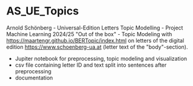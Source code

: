 # AS_UE_Topics
Arnold Schönberg - Universal-Edition Letters Topic Modelling - Project Machine Learning 2024/25 
"Out of the box" - Topic Modeling with https://maartengr.github.io/BERTopic/index.html on letters of the digital edition https://www.schoenberg-ua.at (letter text of the "body"-section).
* Jupiter notebook for preprocessing, topic modeling and visualization
* csv file containing letter ID and text split into sentences after preprocessing
* documentation
